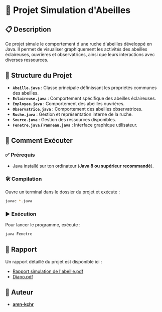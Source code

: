 # 🐝 Projet Simulation d'Abeilles

## 📋 Description

Ce projet simule le comportement d'une ruche d'abeilles développé en Java. Il permet de visualiser graphiquement les activités des abeilles éclaireuses, ouvrières et observatrices, ainsi que leurs interactions avec diverses ressources.

## 📂 Structure du Projet

* **`Abeille.java`** : Classe principale définissant les propriétés communes des abeilles.
* **`Eclaireuse.java`** : Comportement spécifique des abeilles éclaireuses.
* **`Employee.java`** : Comportement des abeilles ouvrières.
* **`Observatrice.java`** : Comportement des abeilles observatrices.
* **`Ruche.java`** : Gestion et représentation interne de la ruche.
* **`Source.java`** : Gestion des ressources disponibles.
* **`Fenetre.java` / `Panneau.java`** : Interface graphique utilisateur.

## 🚀 Comment Exécuter

### ✅ Prérequis

* Java installé sur ton ordinateur (**Java 8 ou supérieur recommandé**).

### 🛠️ Compilation

Ouvre un terminal dans le dossier du projet et exécute :

```bash
javac *.java
```

### ▶️ Exécution

Pour lancer le programme, exécute :

```bash
java Fenetre
```

## 📖 Rapport

Un rapport détaillé du projet est disponible ici :

* [Rapport simulation de l'abeille.pdf](Rapport%20simulation%20de%20l'abeille.pdf)
* [Diapo.pdf](https://github.com/user-attachments/files/20139130/Copie.de.Bleu.et.Rouge.Blocs.Diagonaux.Ventes.Rapport.de.Ventes.Presentation.1.pdf)

## 👤 Auteur

* **[amn-kchr](https://github.com/amn-kchr)**

